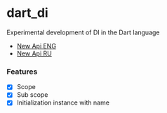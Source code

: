 # dart_di

Experimental development of DI in the Dart language

- [New Api ENG](/doc/quick_start_en.md)
- [New Api RU](/doc/quick_start_ru.md)


### Features

- [x] Scope
- [x] Sub scope
- [x] Initialization instance with name
